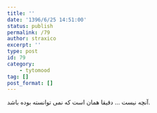 ```yaml
---
title: ''
date: '1396/6/25 14:51:00'
status: publish
permalink: /79
author: straxico
excerpt: ''
type: post
id: 79
category:
    - tytomood
tag: []
post_format: []
---
```

<div>آنچه نیست … دقیقا همان است که نمی توانسته بوده باشد.</div>